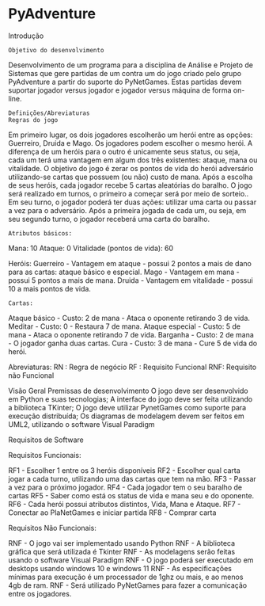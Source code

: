 # PyAdventure

Introdução

	Objetivo do desenvolvimento
Desenvolvimento de um programa para a disciplina de Análise e Projeto de Sistemas que gere partidas de um contra um do jogo criado pelo grupo PyAdventure a partir do suporte do PyNetGames. Estas partidas devem suportar jogador versus jogador e jogador versus máquina de forma on-line.

	Definições/Abreviaturas
	Regras do jogo

Em primeiro lugar, os dois jogadores escolherão um herói entre as opções: Guerreiro, Druida e Mago. Os jogadores podem escolher o mesmo herói. A diferença de um heróis para o outro é unicamente seus status, ou seja, cada um terá uma vantagem em algum dos três existentes: ataque, mana ou vitalidade. O objetivo do jogo é zerar os pontos de vida do herói adversário utilizando-se cartas que possuem (ou não) custo de mana.
	Após a escolha de seus heróis, cada jogador recebe 5 cartas aleatórias do baralho. O jogo será realizado em turnos, o primeiro a começar será por meio de sorteio.. Em seu turno, o jogador poderá ter duas ações: utilizar uma carta ou passar a vez para o adversário.  Após a primeira jogada de cada um, ou seja, em seu segundo turno, o jogador receberá uma carta do baralho.

	Atributos básicos:
Mana: 10
Ataque: 0
Vitalidade (pontos de vida): 60
	


Heróis:
Guerreiro - Vantagem em ataque - possui 2 pontos a mais de dano para as cartas: ataque básico e especial.
Mago - Vantagem em mana - possui 5 pontos a mais de mana.
Druida -  Vantagem em vitalidade - possui 10 a mais pontos de vida.

	Cartas:
Ataque básico - Custo: 2 de mana - Ataca o oponente retirando 3 de vida.
Meditar - Custo: 0 - Restaura 7 de mana.
Ataque especial - Custo: 5 de mana - Ataca o oponente retirando 7 de vida.
Barganha - Custo: 2 de mana - O jogador ganha duas cartas.
Cura - Custo: 3 de mana - Cure 5 de vida do herói.

Abreviaturas: 
RN : Regra de negócio 
RF : Requisito Funcional
RNF: Requisito não Funcional


Visão Geral
Premissas de desenvolvimento
O jogo deve ser desenvolvido em Python e suas tecnologias;
A interface do jogo deve ser feita utilizando a biblioteca TKinter;
O jogo deve utilizar PynetGames como suporte para execução distribuída;
Os diagramas de modelagem devem ser feitos em UML2, utilizando o software Visual Paradigm


Requisitos de Software

Requisitos Funcionais:

RF1 - Escolher 1 entre os 3 heróis disponíveis
RF2 - Escolher qual carta jogar a cada turno, utilizando uma das cartas que tem na mão.
RF3 - Passar a vez para o próximo jogador.
RF4 - Cada jogador tem o seu baralho de cartas
RF5 - Saber como está os status de vida e mana seu e do oponente.
RF6 - Cada herói possui atributos distintos, Vida, Mana e Ataque. 
RF7 - Conectar ao PlaNetGames e iniciar partida
RF8 - Comprar carta


Requisitos Não Funcionais:

RNF - O jogo vai ser implementado usando Python
RNF - A biblioteca gráfica que será utilizada é Tkinter
RNF - As modelagens serão feitas usando o software Visual Paradigm
RNF - O jogo poderá ser executado em desktops usando windows 10 e windows 11
RNF - As especificações mínimas para execução é um processador de 1ghz ou mais, e ao menos 4gb de ram.
RNF - Será utilizado PyNetGames para fazer a comunicação entre os jogadores.
